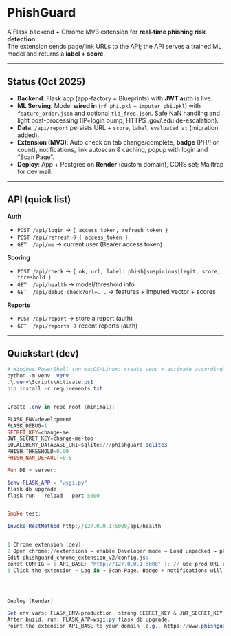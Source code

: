 # PhishGuard

A Flask backend + Chrome MV3 extension for **real-time phishing risk detection**.  
The extension sends page/link URLs to the API; the API serves a trained ML model and returns a **label + score**.

---

## Status (Oct 2025)

- **Backend**: Flask app (app-factory + Blueprints) with **JWT auth** is live.
- **ML Serving**: Model **wired in** (`rf_phi.pkl` + `imputer_phi.pkl`) with `feature_order.json` and optional `tld_freq.json`. Safe NaN handling and light post-processing (IP+login bump; HTTPS .gov/.edu de-escalation).
- **Data**: `/api/report` persists URL + `score`, `label`, `evaluated_at` (migration added).
- **Extension (MV3)**: Auto check on tab change/complete, **badge** (PH/! or count), notifications, link autoscan & caching, popup with login and “Scan Page”.
- **Deploy**: App + Postgres on **Render** (custom domain), CORS set; Mailtrap for dev mail.

---

## API (quick list)

**Auth**
- `POST /api/login` → `{ access_token, refresh_token }`
- `POST /api/refresh` → `{ access_token }`
- `GET  /api/me` → current user (Bearer access token)

**Scoring**
- `POST /api/check` → `{ ok, url, label: phish|suspicious|legit, score, threshold }`
- `GET  /api/health` → model/threshold info
- `GET  /api/debug_check?url=...` → features + imputed vector + scores

**Reports**
- `POST /api/report`   → store a report (auth)
- `GET  /api/reports`  → recent reports (auth)

---


## Quickstart (dev)

```powershell
# Windows PowerShell (on macOS/Linux: create venv + activate accordingly)
python -m venv .venv
.\.venv\Scripts\Activate.ps1
pip install -r requirements.txt


Create .env in repo root (minimal):

FLASK_ENV=development
FLASK_DEBUG=1
SECRET_KEY=change-me
JWT_SECRET_KEY=change-me-too
SQLALCHEMY_DATABASE_URI=sqlite:///phishguard.sqlite3
PHISH_THRESHOLD=0.90
PHISH_NAN_DEFAULT=0.5

Run DB + server:

$env:FLASK_APP = "wsgi.py"
flask db upgrade
flask run --reload --port 5000


Smoke test:

Invoke-RestMethod http://127.0.0.1:5000/api/health


1 Chrome extension (dev)
2 Open chrome://extensions → enable Developer mode → Load unpacked → phishguard_chrome_extension_v2/.
Edit phishguard_chrome_extension_v2/config.js:
const CONFIG = { API_BASE: "http://127.0.0.1:5000" }; // use prod URL on deployment
3 Click the extension → Log in → Scan Page. Badge + notifications will appear as you browse.




Deploy (Render)

Set env vars: FLASK_ENV=production, strong SECRET_KEY & JWT_SECRET_KEY, SQLALCHEMY_DATABASE_URI (Postgres), optional PHISH_THRESHOLD, Mailtrap.
After build, run: FLASK_APP=wsgi.py flask db upgrade.
Point the extension API_BASE to your domain (e.g., https://www.phishguard.shop).